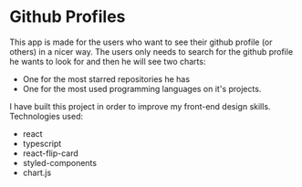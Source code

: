 # Github Profiles

This app is made for the users who want to see their github profile (or others) in a nicer way.
The users only needs to search for the github profile he wants to look for and then he will see two charts:
- One for the most starred repositories he has
- One for the most used programming languages on it's projects.

I have built this project in order to improve my front-end design skills. 
Technologies used: 
- react
- typescript
- react-flip-card
- styled-components
- chart.js

